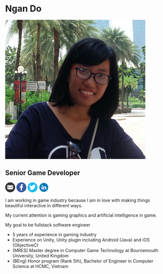 # Ngan Do 
![Me](avatar_official.png)
## Senior Game Developer 
[![Email](email.png)](mailto:dttngan91@gmail.com)
[![Facebook](facebookIcon.png)](https://www.facebook.com/ngan.tuyet.3)
[![Twitter](twitterIcon.png)](https://twitter.com/ngando_foxy)
[![Linkedin](linkedin.png)](https://www.linkedin.com/in/ngân-đỗ-thị-tuyết-9381a235)

I am working in game industry because I am in love with making things beautiful interactive in different ways. 

My current attention is gaming graphics and artificial intelligence in game. 

My goal to be fullstack software engineer  
* 5 years of experience in gaming industry
* Experience on Unity, Unity plugin including Android (Java) and iOS (ObjectiveC)
* (MRES) Master degree in Computer Game Technology at Bournemouth University, United Kingdom 
* (BEng) Honor program (Rank 5th), Bachelor of Engineer in Computer Science at HCMC, Vietnam 






